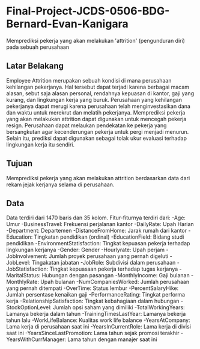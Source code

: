 # Final-Project-JCDS-0506-BDG-Bernard-Evan-Kanigara
Memprediksi pekerja yang akan melakukan 'attrition' (pengunduran diri) pada sebuah perusahaan

## Latar Belakang
Employee Attrition merupakan sebuah kondisi di mana perusahaan kehilangan pekerjanya. Hal tersebut dapat terjadi karena berbagai macam alasan, sebut saja alasan personal, rendahnya kepuasan di kantor, gaji yang kurang, dan lingkungan kerja yang buruk. Perusahaan yang kehilangan pekerjanya dapat merugi karena perusahaan telah menginvestasikan dana dan waktu untuk merekrut dan melatih pekerjanya. Memprediksi pekerja yang akan melakukan attrition dapat digunakan untuk mencegah pekerja resign. Perusahaan dapat melaukan pendekatan ke pekerja yang bersangkutan agar kecenderungan pekerja untuk pergi menjadi menurun. Selain itu, prediksi dapat digunakan sebagai tolak ukur evaluasi terhadap lingkungan kerja itu sendiri.  

## Tujuan
Memprediksi pekerja yang akan melakukan attrition berdasarkan data dari rekam jejak kerjanya selama di perusahaan. 

## Data 
Data terdiri dari 1470 baris dan 35 kolom. Fitur-fiturnya terdiri dari:
-Age: Umur
-BusinessTravel: Frekuensi perjalanan kantor
-DailyRate: Upah Harian
-Department: Departemen 
-DistanceFromHome: Jarak rumah dari kantor
-Education: Tingkatan pendidikan (ordinal)
-EducationField: Bidang studi pendidikan
-EnvironmentStatisfaction: Tingkat kepuasan pekerja terhadap lingkungan kerjanya
-Gender: Gender
-Hourlyrate: Upah perjam
-JobInvolvement: Jumlah proyek perusahaan yang pernah digeluti
-JobLevel: Tingakatan jabatan
-JobRole: Subdivisi dalam perusahaan
-JobStatisfaction: Tingkat kepuasaan pekerja terhadap tugas kerjanya
-MaritalStatus: Hubungan dengan pasangan
-MonthlyIncome: Gaji bulanan
-MonthlyRate: Upah bulanan
-NumCompaniesWorked: Jumlah perusahaan yang pernah ditempati
-OverTime: Status lembur
-PercentSalaryHike: Jumlah persentase kenaikan gaji
-PerformanceRating: Tingkat performa kerja
-RelationshipSatisfaction: Tingkat kebahagiaan dalam hubungan 
-StockOptionLevel: Jumlah opsi saham yang dimiliki
-TotalWorkingYears: Lamanya bekerja dalam tahun
-TrainingTimesLastYear: Lamanya bekerja tahun lalu
-WorkLifeBalance: Kualitas work life balance
-YearsAtCompany: Lama kerja di perusahaan saat ini
-YearsInCurrentRole: Lama kerja di divisi saat ini
-YearsSinceLastPromotion: Lama tahun sejak promosi terakhir
-YearsWithCurrManager: Lama tahun dengan manajer saat ini
